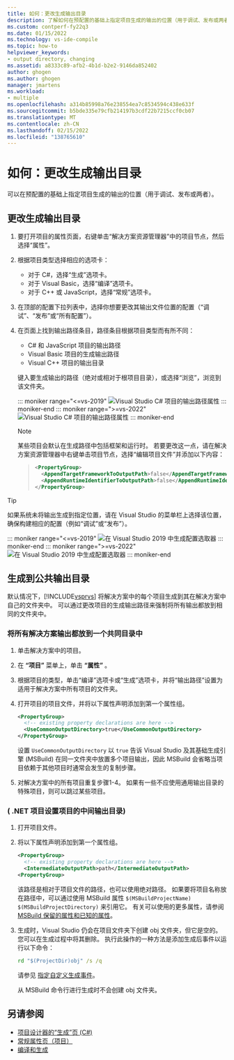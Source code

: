```yaml
---
title: 如何：更改生成输出目录
description: 了解如何在预配置的基础上指定项目生成的输出的位置（用于调试、发布或两者）。
ms.custom: contperf-fy22q3
ms.date: 01/15/2022
ms.technology: vs-ide-compile
ms.topic: how-to
helpviewer_keywords:
- output directory, changing
ms.assetid: a8333c89-afb2-4b1d-b2e2-9146da852402
author: ghogen
ms.author: ghogen
manager: jmartens
ms.workload:
- multiple
ms.openlocfilehash: a314b85998a76e238554ea7c8534594c438e633f
ms.sourcegitcommit: b5bde335e79cfb214197b3cdf22b7215ccf0cb07
ms.translationtype: MT
ms.contentlocale: zh-CN
ms.lasthandoff: 02/15/2022
ms.locfileid: "138765610"
---
```

# <a name="how-to-change-the-build-output-directory"></a>如何：更改生成输出目录

可以在预配置的基础上指定项目生成的输出的位置（用于调试、发布或两者）。

## <a name="change-the-build-output-directory"></a>更改生成输出目录

1. 要打开项目的属性页面，右键单击“解决方案资源管理器”中的项目节点，然后选择“属性”。

2. 根据项目类型选择相应的选项卡：

   - 对于 C#，选择“生成”选项卡。
   - 对于 Visual Basic，选择“编译”选项卡。
   - 对于 C++ 或 JavaScript，选择“常规”选项卡。

3. 在顶部的配置下拉列表中，选择你想要更改其输出文件位置的配置（“调试”、“发布”或“所有配置”）。

4. 在页面上找到输出路径条目，路径条目根据项目类型而有所不同：

   - C# 和 JavaScript 项目的输出路径
   - Visual Basic 项目的生成输出路径
   - Visual C++ 项目的输出目录

   键入要生成输出的路径（绝对或相对于根项目目录），或选择“浏览”，浏览到该文件夹。

   ::: moniker range="<=vs-2019"
   ![Visual Studio C# 项目的输出路径属性](media/output-path.png)
   ::: moniker-end
   ::: moniker range=">=vs-2022"
   ![Visual Studio C# 项目的输出路径属性](media/vs-2022/output-path.png)
   ::: moniker-end

   > [!NOTE]
   > 某些项目会默认在生成路径中包括框架和运行时。 若要更改这一点，请在解决方案资源管理器中右键单击项目节点，选择“编辑项目文件”并添加以下内容：

   > ```xml
   > <PropertyGroup>
   >   <AppendTargetFrameworkToOutputPath>false</AppendTargetFrameworkToOutputPath>
   >   <AppendRuntimeIdentifierToOutputPath>false</AppendRuntimeIdentifierToOutputPath>
   > </PropertyGroup>
   > ```

> [!TIP]
> 如果系统未将输出生成到指定位置，请在 Visual Studio 的菜单栏上选择该位置，确保构建相应的配置（例如“调试”或“发布”）。
>
> ::: moniker range="<=vs-2019"
> ![在 Visual Studio 2019 中生成配置选取器](media/build-configuration-chooser.png)
> ::: moniker-end
> ::: moniker range=">=vs-2022"
> ![在 Visual Studio 2019 中生成配置选取器](media/vs-2022/build-configuration-chooser.png)
> ::: moniker-end

## <a name="build-to-a-common-output-directory"></a>生成到公共输出目录

默认情况下，[!INCLUDE[vsprvs](../code-quality/includes/vsprvs_md.md)] 将解决方案中的每个项目生成到其在解决方案中自己的文件夹中。 可以通过更改项目的生成输出路径来强制将所有输出都放到相同的文件夹中。

### <a name="to-place-all-solution-outputs-in-a-common-directory"></a>将所有解决方案输出都放到一个共同目录中

1. 单击解决方案中的项目。

2. 在 **“项目”** 菜单上，单击 **“属性”** 。

3. 根据项目的类型，单击“编译”选项卡或“生成”选项卡，并将“输出路径”设置为适用于解决方案中所有项目的文件夹。

4. 打开项目的项目文件，并将以下属性声明添加到第一个属性组。

   ```xml
   <PropertyGroup>
     <!-- existing property declarations are here -->
     <UseCommonOutputDirectory>true</UseCommonOutputDirectory>
   </PropertyGroup>
   ```

   设置 `UseCommonOutputDirectory` 以 `true` 告诉 Visual Studio 及其基础生成引擎 (MSBuild) 在同一文件夹中放置多个项目输出，因此 MSBuild 会省略当项目依赖于其他项目时通常会发生的复制步骤。

5. 对解决方案中的所有项目重复步骤1-4。 如果有一些不应使用通用输出目录的特殊项目，则可以跳过某些项目。

### <a name="to-set-the-intermediate-output-directory-for-a-project-net-projects"></a> ( .NET 项目设置项目的中间输出目录) 

1. 打开项目文件。

1. 将以下属性声明添加到第一个属性组。

   ```xml
   <PropertyGroup>
     <!-- existing property declarations are here -->
     <IntermediateOutputPath>path</IntermediateOutputPath>
   <PropertyGroup>
   ```

   该路径是相对于项目文件的路径，也可以使用绝对路径。 如果要将项目名称放在路径中，可以通过使用 MSBuild 属性 `$(MSBuildProjectName)` `$(MSBuildProjectDirectory)` 来引用它。 有关可以使用的更多属性，请参阅[MSBuild 保留的属性和已知的属性](../msbuild/msbuild-reserved-and-well-known-properties.md)。

1. 生成时，Visual Studio 仍会在项目文件夹下创建 obj 文件夹，但它是空的。 您可以在生成过程中将其删除。 执行此操作的一种方法是添加生成后事件以运行以下命令：

   ```cmd
   rd "$(ProjectDir)obj" /s /q
   ```

   请参见 [指定自定义生成事件](specifying-custom-build-events-in-visual-studio.md)。

   从 MSBuild 命令行进行生成时不会创建 obj 文件夹。

## <a name="see-also"></a>另请参阅

- [项目设计器的“生成”页 (C#)](../ide/reference/build-page-project-designer-csharp.md)
- [常规属性页（项目）](/cpp/build/reference/general-property-page-project)
- [编译和生成](../ide/compiling-and-building-in-visual-studio.md)
